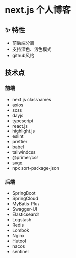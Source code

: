 # next.js 个人博客
## ✨ 特性
- 前后端分离
- 支持深色、浅色模式
- github风格


## 技术点
### 前端
- next.js
  classnames
- axios
- scss
- dayjs
- typescript
- react.js
- highlight.js
- eslint
- prettier
- babel
- tailwindcss  
- @primer/css
- [svgo](https://github.com/svg/svgo#configuration)
- npx sort-package-json


### 后端
- SpringBoot
- SpringCloud
- MyBatis-Plus
- Swagger-UI
- Elasticsearch
- Logstash
- Redis
- Lombok
- Nginx
- Hutool
- nacos
- sentinel
